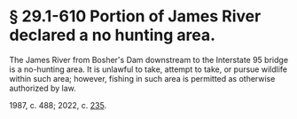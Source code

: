 # § 29.1-610 Portion of James River declared a no hunting area.

<p>The James River from Bosher's Dam downstream to the Interstate 95 bridge is a no-hunting area. It is unlawful to take, attempt to take, or pursue wildlife within such area; however, fishing in such area is permitted as otherwise authorized by law.</p><p>1987, c. 488; 2022, c. <a href='http://lis.virginia.gov/cgi-bin/legp604.exe?221+ful+CHAP0235'>235</a>.</p>
